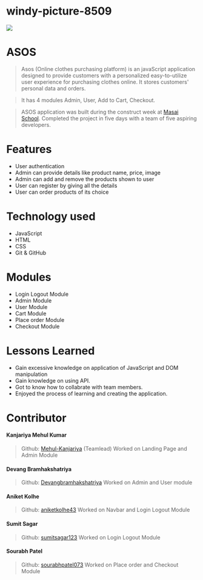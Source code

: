 # windy-picture-8509
<img src="https://encrypted-tbn0.gstatic.com/images?q=tbn:ANd9GcSpOt03xZ0v82zh5yyN9j8h3eGLoe0cg0V7v9EBcKYK&s" />

# ASOS

> Asos (Online clothes purchasing platform) is an javaScript application designed to provide customers with a personalized easy-to-utilize user experience for purchasing clothes online. It stores customers' personal data and orders.

> It has 4 modules Admin, User, Add to Cart, Checkout.

> ASOS application was built during the construct week at [Masai School](https://masaischool.com/). Completed the project in five days with a team of five aspiring developers.

# Features

- User authentication
- Admin can provide details like product name, price, image
- Admin can add and remove the products shown to user
- User can register by giving all the details
- User can order products of its choice

# Technology used 

- JavaScript
- HTML
- CSS
- Git & GitHub

# Modules

- Login Logout Module
- Admin Module
- User Module
- Cart Module
- Place order Module
- Checkout Module

# Lessons Learned

- Gain excessive knowledge on application of JavaScript and DOM manipulation
- Gain knowledge on using API.
- Got to know how to collabrate with team members.
- Enjoyed the process of learning and creating the application.

# Contributor

#### Kanjariya Mehul Kumar
> Github: [Mehul-Kanjariya](https://github.com/Mehul-Kanjariya) 
(Teamlead)
Worked on Landing Page and Admin Module
#### Devang Bramhakshatriya
> Github: [Devangbramhakshatriya](https://github.com/Devangbramhakshatriya)
Worked on Admin and User module

#### Aniket Kolhe
>Github: [aniketkolhe43](https://github.com/aniketkolhe43)
Worked on Navbar and Login Logout Module

#### Sumit Sagar
>Github: [sumitsagar123](https://github.com/sumitsagar123)
Worked on Login Logout Module

#### Sourabh Patel
>Github: [sourabhpatel073](https://github.com/sourabhpatel073)
Worked on Place order and Checkout Module
